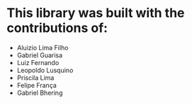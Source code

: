 # This library was built with the contributions of:
* Aluizio Lima Filho
* Gabriel Guarisa
* Luiz Fernando
* Leopoldo Lusquino
* Priscila Lima
* Felipe França
* Gabriel Bhering
